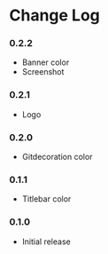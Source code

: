 # Change Log

### 0.2.2

- Banner color
- Screenshot

### 0.2.1

- Logo

### 0.2.0

- Gitdecoration color

### 0.1.1

- Titlebar color

### 0.1.0

- Initial release
